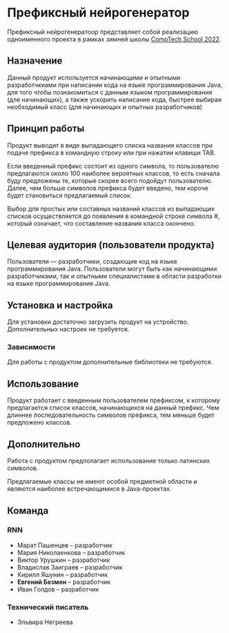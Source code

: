 # Префиксный нейрогенератор

Префиксный нейрогенератоор представляет собой реализацию одноименного проекта в рамках зимней школы [CompTech School 2022](https://comptechschool.com/).

<!-- // перечислить все папки репозитория (первого уровня) и что в них лежит -->

## Назначение

Данный продукт используется начинающими и опытными разработчкиами при написании кода на языке программирования Java, для того чтобы познакомиться с данным языком программирования (для начинающих), а также ускорить написание кода, быстрее выбирая необходимый класс (для начинающих и опытных разработчиков)

## Принцип работы

Продукт выводит в виде выпадающего списка названия классов при подаче префикса в командную строку или при нажатии клавиши TAB. 

Если введенный префикс состоит из одного символа, то пользователю предлагаются около 100 наиболее вероятных классов, то есть сначала буду предложены те, которые скорее всего подойдут пользователю. Далее, чем больше символов префикса будет введено, тем короче будет становиться предлагаемый список.

Выбор для простых или составных названий классов из выпадающих списков осуществляется до появления в командной строке символа #, который означает, что составление названия класса окончено.

## Целевая аудитория (пользователи продукта)

Пользователи — разработчики, создающие код на языке программирования Java. Пользователи могут быть как начинающими разработчиками, так и опытными специалистами в области разработки на языке программирования Java.

## Установка и настройка

Для установки достаточно загрузить продукт на устройство. Дополнительных настроек не требуется.

### Зависимости

Для работы с продуктом дополнительные библиотеки не требуются.

## Использование

Продукт работает с введенным пользователем префиксом, к которому предлагается список классов, начинающихся на данный префикс. Чем длиннее последовательность символов префикса, тем меньше будет предложено классов.

## Дополнительно

Работа с продуктом предполагает использование только латинских символов.

Предлагаемые классы не имеют особой предметной области и являются наиболее встречающимися в Java-проектах.

## Команда

### RNN

- Марат Пашенцев – разработчик
- Мария Николаенкова – разработчик
- Виктор Урушкин – разработчик
- Владислав Заиграев – разработчик
- Кирилл Яшунин – разработчик
- **Евгений Безмен** – разработчик
- Иван Голдов – разработчик

### Технический писатель

- Эльвира Негреева 
